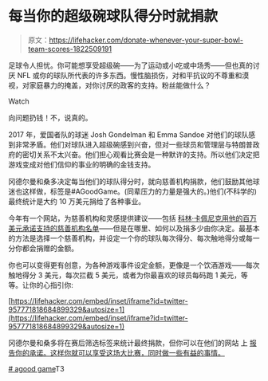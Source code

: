 # 每当你的超级碗球队得分时就捐款

> 原文：<https://lifehacker.com/donate-whenever-your-super-bowl-team-scores-1822509191>

足球令人担忧。你可能想享受超级碗——为了运动或小吃或中场秀——但也真的讨厌 NFL 或你的球队所代表的许多东西。慢性脑损伤，对和平抗议的不尊重和漠视，对家庭暴力的掩盖，对你讨厌的政客的支持。粉丝能做什么？

Watch

向问题扔钱！不，说真的。

2017 年，爱国者队的球迷 Josh Gondelman 和 Emma Sandoe 对他们的球队感到非常矛盾。他们对球队进入超级碗感到兴奋，但对一些球员和管理层与特朗普政府的密切关系不太兴奋。他们担心观看比赛会是一种默许的支持。所以他们决定把游戏变成对他们信仰的事业的明确的金钱支持。

冈德尔曼和桑多决定每当他们的球队得分时，就向慈善机构捐款，他们鼓励其他球迷也这样做，标签是#AGoodGame。(同辈压力的力量是强大的。)他们(不科学的)最终统计是大约 10 万美元捐给了各种事业。

今年有一个网站，为慈善机构和灵感提供建议——包括 [科林·卡佩尼克用他的百万美元承诺支持的慈善机构名单](http://kaepernick7.com/million-dollar-pledge/)——但是在哪里、如何以及捐多少由你决定。最基本的方法是选择一个慈善机构，并设定一个你的球队每次得分、每次触地得分或每一分你都会捐赠的金额。

你也可以变得更有创意，为各种游戏事件设定金额，更像是一个饮酒游戏——每次触地得分 3 美元，每次拦截 5 美元，或者为你最喜欢的球员每码跑 1 美元，等等。让你的心指引你:

 [https://lifehacker.com/embed/inset/iframe?id=twitter-957771818684899329&autosize=1](https://lifehacker.com/embed/inset/iframe?id=twitter-957771818684899329&autosize=1) 

冈德尔曼和桑多将在赛后筛选标签来统计最终捐款，但你可以在他们的网站 上 [报告你的承诺。这样你就可以享受这场大比赛，同时做一些有益的事情。](https://docs.google.com/forms/d/e/1FAIpQLSfYsbSCupGF5Aetef19bhClLZswGgzvucky2R1B5XGodhmSHg/viewform) 

[# agood game](http://www.agoodgamedonation.com/)T3